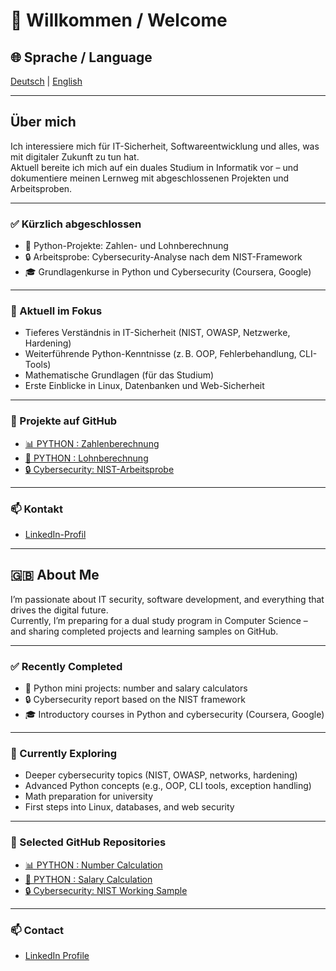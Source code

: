 # 👋 Willkommen / Welcome

## 🌐 Sprache / Language  
[Deutsch](#-über-mich) | [English](#-about-me)

---

## Über mich

Ich interessiere mich für IT-Sicherheit, Softwareentwicklung und alles, was mit digitaler Zukunft zu tun hat.  
Aktuell bereite ich mich auf ein duales Studium in Informatik vor – und dokumentiere meinen Lernweg mit abgeschlossenen Projekten und Arbeitsproben.

---

### ✅ Kürzlich abgeschlossen

- 🧮 Python-Projekte: Zahlen- und Lohnberechnung
- 🔒 Arbeitsprobe: Cybersecurity-Analyse nach dem NIST-Framework
- 🎓 Grundlagenkurse in Python und Cybersecurity (Coursera, Google)

---

### 🌱 Aktuell im Fokus

- Tieferes Verständnis in IT-Sicherheit (NIST, OWASP, Netzwerke, Hardening)
- Weiterführende Python-Kenntnisse (z. B. OOP, Fehlerbehandlung, CLI-Tools)
- Mathematische Grundlagen (für das Studium)
- Erste Einblicke in Linux, Datenbanken und Web-Sicherheit

---

### 📁 Projekte auf GitHub

- [📊 PYTHON : Zahlenberechnung](https://github.com/mauricezilian/zahlenberechnung)
- [💼 PYTHON : Lohnberechnung](https://github.com/mauricezilian/lohnberechnung)
- [🔒 Cybersecurity: NIST-Arbeitsprobe](https://github.com/mauricezilian/Arbeitsprobe_Cybersecurity_NIST)

---

### 📫 Kontakt

- [LinkedIn-Profil](https://linkedin.com/in/mauricezilian)

---

## 🇬🇧 About Me

I’m passionate about IT security, software development, and everything that drives the digital future.  
Currently, I’m preparing for a dual study program in Computer Science – and sharing completed projects and learning samples on GitHub.

---

### ✅ Recently Completed

- 🧮 Python mini projects: number and salary calculators
- 🔒 Cybersecurity report based on the NIST framework
- 🎓 Introductory courses in Python and cybersecurity (Coursera, Google)

---

### 🌱 Currently Exploring

- Deeper cybersecurity topics (NIST, OWASP, networks, hardening)
- Advanced Python concepts (e.g., OOP, CLI tools, exception handling)
- Math preparation for university
- First steps into Linux, databases, and web security

---

### 📁 Selected GitHub Repositories

- [📊 PYTHON : Number Calculation](https://github.com/mauricezilian/zahlenberechnung)
- [💼 PYTHON : Salary Calculation](https://github.com/mauricezilian/lohnberechnung)
- [🔒 Cybersecurity: NIST Working Sample](https://github.com/mauricezilian/Arbeitsprobe_Cybersecurity_NIST)

---

### 📫 Contact

- [LinkedIn Profile](https://linkedin.com/in/mauricezilian)
